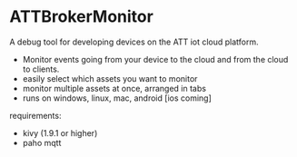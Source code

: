 # ATTBrokerMonitor
A debug tool for developing devices on the ATT iot cloud platform.

- Monitor events going from your device to the cloud and from the cloud to clients.
- easily select which assets you want to monitor
- monitor multiple assets at once, arranged in tabs
- runs on windows, linux, mac, android [ios coming]

requirements:

- kivy (1.9.1 or higher)
- paho mqtt
